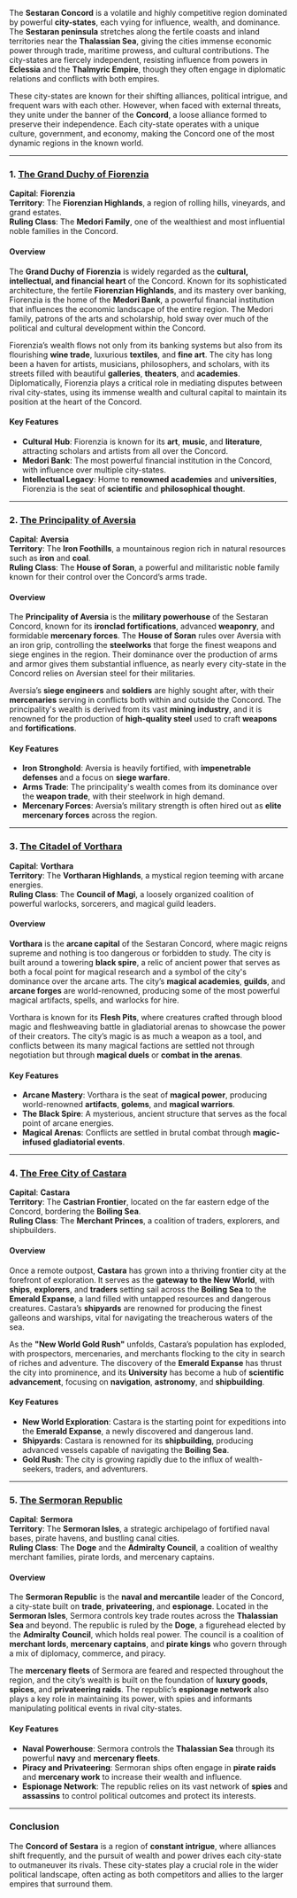 The **Sestaran Concord** is a volatile and highly competitive region dominated by powerful **city-states**, each vying for influence, wealth, and dominance. The **Sestaran peninsula** stretches along the fertile coasts and inland territories near the **Thalassian Sea**, giving the cities immense economic power through trade, maritime prowess, and cultural contributions. The city-states are fiercely independent, resisting influence from powers in **Eclessia** and the **Thalmyric Empire**, though they often engage in diplomatic relations and conflicts with both empires.

These city-states are known for their shifting alliances, political intrigue, and frequent wars with each other. However, when faced with external threats, they unite under the banner of the **Concord**, a loose alliance formed to preserve their independence. Each city-state operates with a unique culture, government, and economy, making the Concord one of the most dynamic regions in the known world.

---

### **1. [The Grand Duchy of Fiorenzia](The%20Grand%20Duchy%20of%20Fiorenzia%20Overview.md)**

**Capital**: **Fiorenzia**  
**Territory**: The **Fiorenzian Highlands**, a region of rolling hills, vineyards, and grand estates.  
**Ruling Class**: The **Medori Family**, one of the wealthiest and most influential noble families in the Concord.

#### **Overview**
The **Grand Duchy of Fiorenzia** is widely regarded as the **cultural, intellectual, and financial heart** of the Concord. Known for its sophisticated architecture, the fertile **Fiorenzian Highlands**, and its mastery over banking, Fiorenzia is the home of the **Medori Bank**, a powerful financial institution that influences the economic landscape of the entire region. The Medori family, patrons of the arts and scholarship, hold sway over much of the political and cultural development within the Concord.

Fiorenzia’s wealth flows not only from its banking systems but also from its flourishing **wine trade**, luxurious **textiles**, and **fine art**. The city has long been a haven for artists, musicians, philosophers, and scholars, with its streets filled with beautiful **galleries**, **theaters**, and **academies**. Diplomatically, Fiorenzia plays a critical role in mediating disputes between rival city-states, using its immense wealth and cultural capital to maintain its position at the heart of the Concord.

#### **Key Features**
- **Cultural Hub**: Fiorenzia is known for its **art**, **music**, and **literature**, attracting scholars and artists from all over the Concord.  
- **Medori Bank**: The most powerful financial institution in the Concord, with influence over multiple city-states.  
- **Intellectual Legacy**: Home to **renowned academies** and **universities**, Fiorenzia is the seat of **scientific** and **philosophical thought**.

---

### **2. [The Principality of Aversia](The%20Principality%20of%20Aversia%20Overview.md)**

**Capital**: **Aversia**  
**Territory**: The **Iron Foothills**, a mountainous region rich in natural resources such as **iron** and **coal**.  
**Ruling Class**: The **House of Soran**, a powerful and militaristic noble family known for their control over the Concord’s arms trade.

#### **Overview**
The **Principality of Aversia** is the **military powerhouse** of the Sestaran Concord, known for its **ironclad fortifications**, advanced **weaponry**, and formidable **mercenary forces**. The **House of Soran** rules over Aversia with an iron grip, controlling the **steelworks** that forge the finest weapons and siege engines in the region. Their dominance over the production of arms and armor gives them substantial influence, as nearly every city-state in the Concord relies on Aversian steel for their militaries.

Aversia’s **siege engineers** and **soldiers** are highly sought after, with their **mercenaries** serving in conflicts both within and outside the Concord. The principality's wealth is derived from its vast **mining industry**, and it is renowned for the production of **high-quality steel** used to craft **weapons** and **fortifications**.

#### **Key Features**
- **Iron Stronghold**: Aversia is heavily fortified, with **impenetrable defenses** and a focus on **siege warfare**.  
- **Arms Trade**: The principality's wealth comes from its dominance over the **weapon trade**, with their steelwork in high demand.  
- **Mercenary Forces**: Aversia’s military strength is often hired out as **elite mercenary forces** across the region.

---

### **3. [The Citadel of Vorthara](The%20Citadel%20of%20Vorthara%20Overview.md)**

**Capital**: **Vorthara**  
**Territory**: The **Vortharan Highlands**, a mystical region teeming with arcane energies.  
**Ruling Class**: The **Council of Magi**, a loosely organized coalition of powerful warlocks, sorcerers, and magical guild leaders.

#### **Overview**
**Vorthara** is the **arcane capital** of the Sestaran Concord, where magic reigns supreme and nothing is too dangerous or forbidden to study. The city is built around a towering **black spire**, a relic of ancient power that serves as both a focal point for magical research and a symbol of the city's dominance over the arcane arts. The city’s **magical academies**, **guilds**, and **arcane forges** are world-renowned, producing some of the most powerful magical artifacts, spells, and warlocks for hire.

Vorthara is known for its **Flesh Pits**, where creatures crafted through blood magic and fleshweaving battle in gladiatorial arenas to showcase the power of their creators. The city’s magic is as much a weapon as a tool, and conflicts between its many magical factions are settled not through negotiation but through **magical duels** or **combat in the arenas**.

#### **Key Features**
- **Arcane Mastery**: Vorthara is the seat of **magical power**, producing world-renowned **artifacts**, **golems**, and **magical warriors**.  
- **The Black Spire**: A mysterious, ancient structure that serves as the focal point of arcane energies.  
- **Magical Arenas**: Conflicts are settled in brutal combat through **magic-infused gladiatorial events**.

---

### **4. [The Free City of Castara](The%20Free%20City%20of%20Castara%20Overview.md)**

**Capital**: **Castara**  
**Territory**: The **Castrian Frontier**, located on the far eastern edge of the Concord, bordering the **Boiling Sea**.  
**Ruling Class**: The **Merchant Princes**, a coalition of traders, explorers, and shipbuilders.

#### **Overview**
Once a remote outpost, **Castara** has grown into a thriving frontier city at the forefront of exploration. It serves as the **gateway to the New World**, with **ships**, **explorers**, and **traders** setting sail across the **Boiling Sea** to the **Emerald Expanse**, a land filled with untapped resources and dangerous creatures. Castara’s **shipyards** are renowned for producing the finest galleons and warships, vital for navigating the treacherous waters of the sea.

As the **"New World Gold Rush"** unfolds, Castara’s population has exploded, with prospectors, mercenaries, and merchants flocking to the city in search of riches and adventure. The discovery of the **Emerald Expanse** has thrust the city into prominence, and its **University** has become a hub of **scientific advancement**, focusing on **navigation**, **astronomy**, and **shipbuilding**.

#### **Key Features**
- **New World Exploration**: Castara is the starting point for expeditions into the **Emerald Expanse**, a newly discovered and dangerous land.  
- **Shipyards**: Castara is renowned for its **shipbuilding**, producing advanced vessels capable of navigating the **Boiling Sea**.  
- **Gold Rush**: The city is growing rapidly due to the influx of wealth-seekers, traders, and adventurers.

---

### **5. [The Sermoran Republic](The%20Sermoran%20Republic%20Overview.md)**

**Capital**: **Sermora**  
**Territory**: The **Sermoran Isles**, a strategic archipelago of fortified naval bases, pirate havens, and bustling canal cities.  
**Ruling Class**: The **Doge** and the **Admiralty Council**, a coalition of wealthy merchant families, pirate lords, and mercenary captains.

#### **Overview**
The **Sermoran Republic** is the **naval and mercantile** leader of the Concord, a city-state built on **trade**, **privateering**, and **espionage**. Located in the **Sermoran Isles**, Sermora controls key trade routes across the **Thalassian Sea** and beyond. The republic is ruled by the **Doge**, a figurehead elected by the **Admiralty Council**, which holds real power. The council is a coalition of **merchant lords**, **mercenary captains**, and **pirate kings** who govern through a mix of diplomacy, commerce, and piracy.

The **mercenary fleets** of Sermora are feared and respected throughout the region, and the city’s wealth is built on the foundation of **luxury goods**, **spices**, and **privateering raids**. The republic’s **espionage network** also plays a key role in maintaining its power, with spies and informants manipulating political events in rival city-states.

#### **Key Features**
- **Naval Powerhouse**: Sermora controls the **Thalassian Sea** through its powerful **navy** and **mercenary fleets**.  
-  **Piracy and Privateering**: Sermoran ships often engage in **pirate raids** and **mercenary work** to increase their wealth and influence.  
- **Espionage Network**: The republic relies on its vast network of **spies** and **assassins** to control political outcomes and protect its interests.

---

### **Conclusion**

The **Concord of Sestara** is a region of **constant intrigue**, where alliances shift frequently, and the pursuit of wealth and power drives each city-state to outmaneuver its rivals. These city-states play a crucial role in the wider political landscape, often acting as both competitors and allies to the larger empires that surround them.